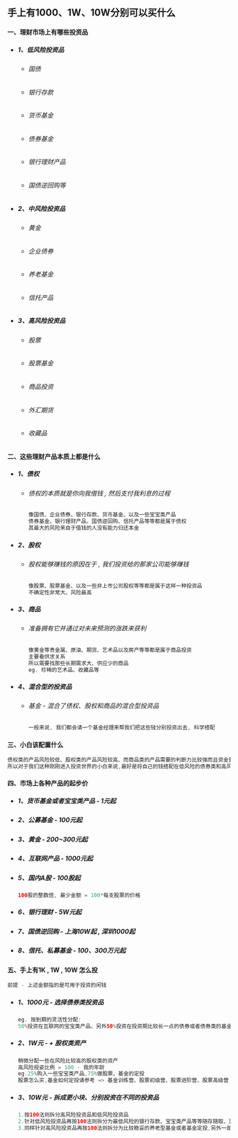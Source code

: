 ## 手上有1000、1W、10W分别可以买什么

#### 一、理财市场上有哪些投资品

* ##### 1、低风险投资品

  * ###### 国债
  * ###### 银行存款
  * ###### 货币基金
  * ###### 债券基金
  * ###### 银行理财产品
  * ###### 国债逆回购等
* ##### 2、中风险投资品

  * ###### 黄金
  * ###### 企业债券
  * ###### 养老基金
  * ###### 信托产品
* ##### 3、高风险投资品

  * ###### 股票
  * ###### 股票基金
  * ###### 商品投资
  * ###### 外汇期货
  * ###### 收藏品

#### 二、这些理财产品本质上都是什么

* ##### 1、债权

  * ###### 债权的本质就是你向我借钱 , 然后支付我利息的过程

    ```java
    像国债、企业债券、银行存款、货币基金、以及一些宝宝类产品
    债券基金、银行理财产品、国债逆回购、信托产品等等都是属于债权
    其最大的风险来自于借钱的人没有能力归还本金
    ```
* ##### 2、股权

  * ###### 股权能够赚钱的原因在于 , 我们投资给的那家公司能够赚钱

    ```java
    像股票、股票基金、以及一些非上市公司股权等等都是属于这样一种投资品
    不确定性非常大、风险最高
    ```
* ##### 3、商品

  * ###### 准备拥有它并通过对未来预测的涨跌来获利

    ```java
    像黄金等贵金属、原油、期货、艺术品以及房产等等都是属于商品投资
    主要看供求关系
    所以需要找那些长期需求大、供应少的商品
    eg. 珍稀的艺术品、收藏品等
    ```
* ##### 4、混合型的投资品

  * ###### 基金 - 混合了债权、股权和商品的混合型投资品

    ```java
    一般来说, 我们都会请一个基金经理来帮我们把这些钱分别投资出去, 科学搭配
    ```

#### 三、小白该配置什么

```java
债权类的产品风险较低、股权类的产品风险较高、而商品类的产品需要的判断力比较强而且资金量的要求也比较大
所以对于我们这种刚刚进入投资世界的小白来说,最好是将自己的钱搭配在低风险的债券类和高风险的股权类中
```

#### 四、市场上各种产品的起步价

* ##### 1、货币基金或者宝宝类产品 - 1元起
* ##### 2、公募基金 - 100元起
* ##### 3、黄金 - 200~300元起
* ##### 4、互联网产品 - 1000元起
* ##### 5、国内A股 - 100股起

  ```java
  100股的整数倍, 最少金额 = 100*每支股票的价格
  ```
* ##### 6、银行理财 - 5W元起
* ##### 7、国债逆回购 - 上海10W起 , 深圳1000起
* ##### 8、信托、私募基金 - 100、300万元起

#### 五、手上有1K , 1W , 10W 怎么投

```java
前提 - 上述金额指的是可用于投资的闲钱
```

* ##### 1、1000元 - 选择债券类投资品

  ```java
  eg. 按到期的灵活性分配:
  50%投资在互联网的宝宝类产品、另外50%投资在投资期比较长一点的债券或者债券类的基金
  ```
* ##### 2、1W元 - + 股权类资产

  ```java
  稍微分配一些在风险比较高的股权类的资产
  高风险投姿比例 = 100 - 我的年龄
  eg.25%购入一些宝宝类产品,75%做股票、基金的定投
  股票怎么买,基金如何定投请参考 => 基金训练营、股票初级营、股票进阶营、股票高级营
  ```
* ##### 3、10W元 - 拆成更小块、分别投资在不同的投资品

  ```java
  1.按100法则拆分高风险投资品和低风险投资品
  2.针对低风险投资品再按100法则拆分为最低风险的银行存款、宝宝类产品等等随存随取、灵活掌控的投资品以及可能要投资三年左右的债券类投资品
  3.同样针对高风险投资品再按100法则拆分为比较稳妥的养老型基金或者基金定投,另外一部分高风险部分再去购买能够博取更大收益的股票
  ```



